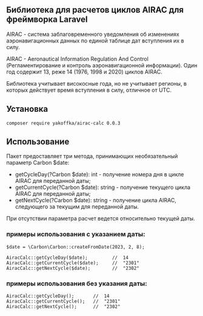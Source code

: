 ## Библиотека для расчетов циклов AIRAC для фреймворка Laravel

AIRAC - система заблаговременного уведомления об изменениях аэронавигационных данных по единой таблице дат вступления
их в силу.

AIRAC - Aeronautical Information Regulation And Control (Регламентирование и контроль аэронавигационной информации).
Один год содержит 13, реже 14 (1976, 1998 и 2020) циклов AIRAC.

Библиотека учитывает високосные года, но не учитывает регионы, в которых действует время вступления в силу, отличное от UTC.


## Установка
```
composer require yakoffka/airac-calc 0.0.3 
```


## Использование
Пакет предоставляет три метода, принимающих необязательный параметр Carbon $date:
- getCycleDay(?Carbon $date): int - получение номера дня в цикле AIRAC для переданной даты;
- getCurrentCycle(?Carbon $date): string - получение текущего цикла AIRAC для переданной даты;
- getNextCycle(?Carbon $date): string - получение цикла AIRAC, следующего за текущим для переданной даты.

При отсутствии параметра расчет ведется относительно текущей даты.

### примеры использования с указанием даты:
```
$date = \Carbon\Carbon::createFromDate(2023, 2, 8);

AiracCalc::getCycleDay($date);         //  14
AiracCalc::getCurrentCycle($date);     //  "2301"
AiracCalc::getNextCycle($date);        //  "2302"
```

### примеры использования без указания даты:
```
AiracCalc::getCycleDay();       //  14
AiracCalc::getCurrentCycle();   //  "2301"
AiracCalc::getNextCycle();      //  "2302"
```
